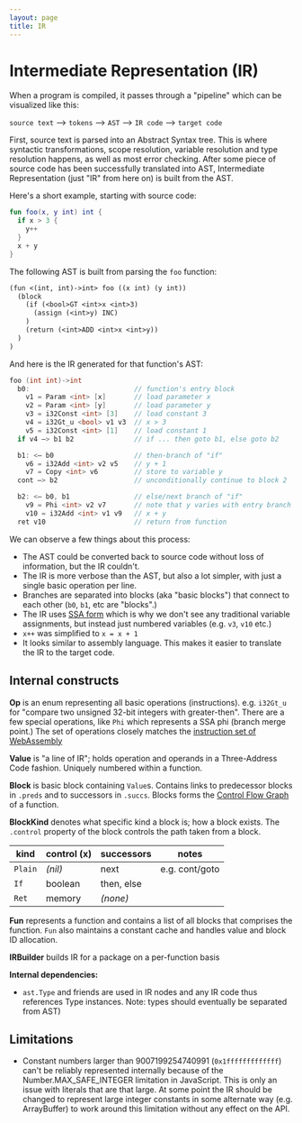 ```yaml
---
layout: page
title: IR
---
```


# Intermediate Representation (IR)

When a program is compiled, it passes through a "pipeline"
which can be visualized like this:

`source text` —> `tokens` —> `AST` —> `IR code` —> `target code`

First, source text is parsed into an Abstract Syntax tree. This is where
syntactic transformations, scope resolution, variable resolution and
type resolution happens, as well as most error checking.
After some piece of source code has been successfully
translated into AST, Intermediate Representation (just "IR" from here on) is
built from the AST.

Here's a short example, starting with source code:

```kt
fun foo(x, y int) int {
  if x > 3 {
    y++
  }
  x + y
}
```

The following AST is built from parsing the `foo` function:

```txt
(fun <(int, int)->int> foo ((x int) (y int))
  (block
    (if (<bool>GT <int>x <int>3)
      (assign (<int>y) INC)
    )
    (return (<int>ADD <int>x <int>y))
  )
)
```

And here is the IR generated for that function's AST:

```go
foo (int int)->int
  b0:                          // function's entry block
    v1 = Param <int> [x]       // load parameter x
    v2 = Param <int> [y]       // load parameter y
    v3 = i32Const <int> [3]    // load constant 3
    v4 = i32Gt_u <bool> v1 v3  // x > 3
    v5 = i32Const <int> [1]    // load constant 1
  if v4 —> b1 b2               // if ... then goto b1, else goto b2

  b1: <— b0                    // then-branch of "if"
    v6 = i32Add <int> v2 v5    // y + 1
    v7 = Copy <int> v6         // store to variable y
  cont —> b2                   // unconditionally continue to block 2

  b2: <— b0, b1                // else/next branch of "if"
    v9 = Phi <int> v2 v7       // note that y varies with entry branch
    v10 = i32Add <int> v1 v9   // x + y
  ret v10                      // return from function
```

We can observe a few things about this process:

- The AST could be converted back to source code without loss of information,
  but the IR couldn't.
- The IR is more verbose than the AST, but also a lot simpler,
  with just a single basic operation per line.
- Branches are separated into blocks (aka "basic blocks") that connect to
  each other (`b0`, `b1`, etc are "blocks".)
- The IR uses
  [SSA form](https://en.wikipedia.org/wiki/Static_single_assignment_form) which
  is why we don't see any traditional variable assignments, but instead just
  numbered variables (e.g. `v3`, `v10` etc.)
- `x++` was simplified to `x = x + 1`
- It looks similar to assembly language. This makes it easier to translate the
  IR to the target code.


## Internal constructs

**Op** is an enum representing all basic operations (instructions).
e.g. `i32Gt_u` for "compare two unsigned 32-bit integers with greater-then".
There are a few special operations, like `Phi` which represents a SSA phi
(branch merge point.) The set of operations closely matches the
[instruction set of WebAssembly](https://webassembly.github.io/spec/core/syntax/instructions.html)

**Value** is "a line of IR"; holds operation and operands in a
Three-Address Code fashion. Uniquely numbered within a function.

**Block** is basic block containing `Value`s.
Contains links to predecessor blocks in `.preds` and to successors in `.succs`.
Blocks forms the
[Control Flow Graph](https://en.wikipedia.org/wiki/Control_flow_graph)
of a function.

**BlockKind** denotes what specific kind a block is; how a block exists.
The `.control` property of the block controls the path taken from a block.

| kind       | control (x)    | successors     | notes
| ---------- | -------------- | -------------- | --------
| `Plain`    | *(nil)*        | next           | e.g. cont/goto
| `If`       | boolean        | then, else
| `Ret`      | memory         | *(none)*

**Fun** represents a function and contains a list of all blocks that comprises
the function. `Fun` also maintains a constant cache and handles value and block
ID allocation.

**IRBuilder** builds IR for a package on a per-function basis


**Internal dependencies:**

- `ast.Type` and friends are used in IR nodes and any IR code thus references
  Type instances.
  Note: types should eventually be separated from AST)


## Limitations

- Constant numbers larger than 9007199254740991 (`0x1fffffffffffff`)
  can't be reliably represented
  internally because of the Number.MAX_SAFE_INTEGER limitation in JavaScript.
  This is only an issue with literals that are that large. At some point the
  IR should be changed to represent large integer constants in some alternate
  way (e.g. ArrayBuffer) to work around this limitation without any effect on
  the API.
